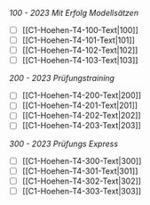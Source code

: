 *100 - 2023 Mit Erfolg Modellsätzen*
- [ ] [[C1-Hoehen-T4-100-Text|100]]
- [ ] [[C1-Hoehen-T4-101-Text|101]]
- [ ] [[C1-Hoehen-T4-102-Text|102]]
- [ ] [[C1-Hoehen-T4-103-Text|103]]

*200 - 2023 Prüfungstraining*
- [ ] [[C1-Hoehen-T4-200-Text|200]]
- [ ] [[C1-Hoehen-T4-201-Text|201]]
- [ ] [[C1-Hoehen-T4-202-Text|202]]
- [ ] [[C1-Hoehen-T4-203-Text|203]]

*300 - 2023 Prüfungs Express*
- [ ] [[C1-Hoehen-T4-300-Text|300]]
- [ ] [[C1-Hoehen-T4-301-Text|301]]
- [ ] [[C1-Hoehen-T4-302-Text|302]]
- [ ] [[C1-Hoehen-T4-303-Text|303]]
